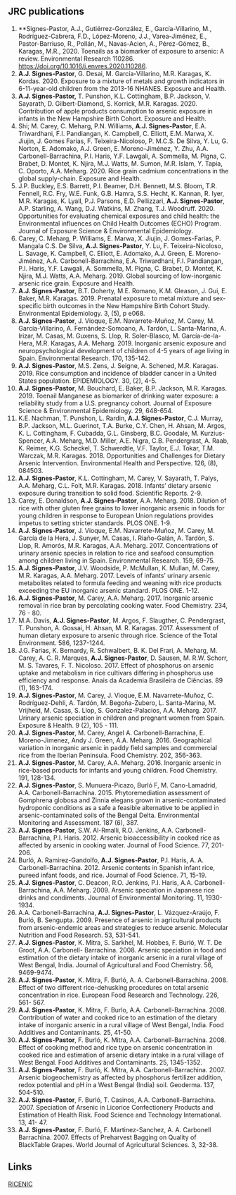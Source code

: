 

## JRC publications

1. **Signes-Pastor, A.J., Gutiérrez-González, E., García-Villarino, M., Rodríguez-Cabrera, F.D., López-Moreno, J.J., Varea-Jiménez, E., Pastor-Barriuso, R., Pollán, M., Navas-Acien, A., Pérez-Gómez, B., Karagas, M.R., 2020. Toenails as a biomarker of exposure to arsenic: A review. Environmental Research 110286. https://doi.org/10.1016/j.envres.2020.110286. 
1. **A.J. Signes-Pastor**, G. Desai, M. García-Villarino, M.R. Karagas, K. Kordas. 2020. Exposure to a mixture of metals and growth indicators in 6-11-year-old children from the 2013-16 NHANES. Exposure and Health.
1. **A.J. Signes-Pastor,** T. Punshon, K.L. Cottingham, B.P. Jackson, V. Sayarath, D. Gilbert-Diamond, S. Korrick, M.R. Karagas. 2020. Contribution of apple products consumption to arsenic exposure in infants in the New Hampshire Birth Cohort. Exposure and Health. 
1. Shi; M. Carey, C. Meharg, P.N. Williams, **A.J. Signes-Pastor**, E.A. Triwardhani, F.I. Pandiangan, K. Campbell, C. Elliott, E.M. Marwa, X. Jiujin, J. Gomes Farias, F. Teixeira-Nicoloso, P. M.C.S. De Silva, Y. Lu, G. Norton, E. Adomako, A.J. Green, E. Moreno-Jiménez, Y. Zhu, A.A. Carbonell-Barrachina, P.I. Haris, Y.F. Lawgali, A. Sommella, M. Pigna, C. Brabet, D. Montet, K. Njira, M.J. Watts, M. Sumon, M.R. Islam, Y. Tapia, C. Oporto, A.A. Meharg. 2020. Rice grain cadmium concentrations in the global supply-chain. Exposure and Health. 
1. J.P. Buckley, E.S. Barrett, P.I. Beamer, D.H. Bennett, M.S. Bloom, T.R. Fennell, R.C. Fry, W.E. Funk, G.B. Hamra, S.S. Hecht, K. Kannan, R. Iyer, M.R. Karagas, K. Lyall, P.J. Parsons, E.D. Pellizzari, **A.J. Signes-Pastor**, A.P. Starling, A. Wang, D.J. Watkins, M. Zhang, T.J. Woodruff. 2020. Opportunities for evaluating chemical exposures and child health: the Environmental influences on Child Health Outcomes (ECHO) Program. Journal of Exposure Science & Environmental Epidemiology. 
1. Carey, C. Meharg, P. Williams, E. Marwa, X. Jiujin, J. Gomes-Farias, P. Mangala C.S. De Silva, **A.J. Signes-Pastor**, Y. Lu, F. Teixeira-Nicoloso, L. Savage, K. Campbell, C. Elliott, E. Adomako, A.J. Green, E. Moreno-Jiménez, A.A. Carbonell-Barrachina, E.A. Triwardhani, F.I. Pandiangan, P.I. Haris, Y.F. Lawgali, A. Sommella, M. Pigna, C. Brabet, D. Montet, K. Njira, M.J. Watts, A.A. Meharg. 2019. Global sourcing of low-inorganic arsenic rice grain. Exposure and Health. 
1. **A.J. Signes-Pastor**, B.T. Doherty, M.E. Romano, K.M. Gleason, J. Gui, E. Baker, M.R. Karagas. 2019. Prenatal exposure to metal mixture and sex- specific birth outcomes in the New Hampshire Birth Cohort Study. Environmental Epidemiology. 3, (5), p e068. 
1. **A.J. Signes-Pastor**, J. Vioque, E.M. Navarrete-Muñoz, M. Carey, M. García-Villarino, A. Fernández-Somoano, A. Tardón, L. Santa-Marina, A. Irizar, M. Casas, M. Guxens, S. Llop, R. Soler-Blasco, M. García-de-la-Hera, M.R. Karagas, A.A. Meharg. 2019. Inorganic arsenic exposure and neuropsychological development of children of 4-5 years of age living in Spain. Environmental Research. 170, 135-142. 
1. **A.J. Signes-Pastor**, M.S. Zens, J. Seigne, A. Schened, M.R. Karagas. 2019. Rice consumption and incidence of bladder cancer in a United States population. EPIDEMIOLOGY. 30, (2), 4-5. 
1. **A.J. Signes-Pastor**, M. Bouchard, E. Baker, B.P. Jackson, M.R. Karagas. 2019. Toenail Manganese as biomarker of drinking water exposure: a reliability study from a U.S. pregnancy cohort. Journal of Exposure Science & Environmental Epidemiology. 29, 648-654. 
1. K.E. Nachman, T. Punshon, L. Rardin, **A.J. Signes-Pastor**, C.J. Murray, B.P. Jackson, M.L. Guerinot, T.A. Burke, C.Y. Chen, H. Ahsan, M. Argos, K. L. Cottingham, F. Cubadda, G.L. Ginsberg, B.C. Goodale, M. Kurzius-Spencer, A.A. Meharg, M.D. Miller, A.E. Nigra, C.B. Pendergrast, A. Raab, K. Reimer, K.G. Scheckel, T. Schwerdtle, V.F. Taylor, E.J. Tokar, T.M. Warczak, M.R. Karagas. 2018. Opportunities and Challenges for Dietary Arsenic Intervention. Environmental Health and Perspective. 126, (8), 084503.
1. **A.J. Signes-Pastor**, K.L. Cottingham, M. Carey, V. Sayarath, T. Palys, A.A. Meharg, C.L. Folt, M.R. Karagas. 2018. Infants’ dietary arsenic exposure during transition to solid food. Scientific Reports. 2-9. 
1. Carey, E. Donaldson, **A.J. Signes-Pastor**, A.A. Meharg. 2018. Dilution of rice with other gluten free grains to lower inorganic arsenic in foods for young children in response to European Union regulations provides impetus to setting stricter standards. PLOS ONE. 1-9. 
1. **A.J. Signes-Pastor**, J. Vioque, E.M. Navarrete-Muñoz, M. Carey, M. García de la Hera, J. Sunyer, M. Casas, I. Riaño-Galán, A. Tardón, S. Llop, R. Amorós, M.R. Karagas, A.A. Meharg. 2017. Concentrations of urinary arsenic species in relation to rice and seafood consumption among children living in Spain. Environmental Research. 159, 69-75. 
1. **A.J. Signes-Pastor**, J.V. Woodside, P. McMullan, K. Mullan, M. Carey, M.R. Karagas, A.A. Meharg. 2017. Levels of infants’ urinary arsenic metabolites related to formula feeding and weaning with rice products exceeding the EU inorganic arsenic standard. PLOS ONE. 1-12.
1. **A.J. Signes-Pastor**, M. Carey, A.A. Meharg. 2017. Inorganic arsenic removal in rice bran by percolating cooking water. Food Chemistry. 234, 76 - 80. 
1. M.A. Davis, **A.J. Signes-Pastor**, M. Argos, F. Slaugther, C. Pendergrast, T. Punshon, A. Gossai, H. Ahsan, M. R. Karagas. 2017. Assessment of human dietary exposure to arsenic through rice. Science of the Total Environment. 586, 1237-1244. 
1. J.G. Farias, K. Bernardy, R. Schwalbert, B. K. Del Frari, A. Meharg, M. Carey, A. C. R. Marques, **A.J. Signes-Pastor**, D. Sausen, M. R.W. Schorr, M. S. Tavares, F. T. Nicoloso. 2017. Effect of phosphorus on arsenic uptake and metabolism in rice cultivars differing in phosphorus use efficiency and response. Anais da Academia Brasileira de Ciências. 89 (1), 163-174. 
1. **A.J. Signes-Pastor**, M. Carey, J. Vioque, E.M. Navarrete-Muñoz, C. Rodríguez-Dehli, A. Tardón, M. Begoña-Zubero, L. Santa-Marina, M. Vrijheid, M. Casas, S. Llop, S. Gonzalez-Palacios, A.A. Meharg. 2017. Urinary arsenic speciation in children and pregnant women from Spain. Exposure & Health. 9 (2), 105 - 111. 
1. **A.J. Signes-Pastor**, M. Carey, Angel A. Carbonell-Barrachina, E. Moreno-Jimenez, Andy J. Green, A.A. Meharg. 2016. Geographical variation in inorganic arsenic in paddy field samples and commercial rice from the Iberian Peninsula. Food Chemistry. 202, 356-363.
1. **A.J. Signes-Pastor**, M. Carey, A.A. Meharg. 2016. Inorganic arsenic in rice-based products for infants and young children. Food Chemistry. 191, 128-134. 
1. **A.J. Signes-Pastor**, S. Munuera-Picazo, Burló F, M. Cano-Lamadrid, A.A. Carbonell-Barrachina. 2015. Phytoremediation assessment of Gomphrena globosa and Zinnia elegans grown in arsenic-contaminated hydroponic conditions as a safe a feasible alternative to be applied in arsenic-contaminated soils of the Bengal Delta. Environmental Monitoring and Assessment. 187 (6), 387. 
1. **A.J. Signes-Pastor**, S.W. Al-Rmalli, R.O. Jenkins, A.A. Carbonell-Barrachina, P.I. Haris. 2012. Arsenic bioaccessibility in cooked rice as affected by arsenic in cooking water. Journal of Food Science. 77, 201-206. 
1. Burló, A. Ramirez-Gandolfo, **A.J. Signes-Pastor**, P.I. Haris, A. A. Carbonell-Barrachina. 2012. Arsenic contents in Spanish infant rice, pureed infant foods, and rice. Journal of Food Science. 71, 15-19. 
1. **A.J. Signes-Pastor**, C. Deacon, R.O. Jenkins, P.I. Haris, A.A. Carbonell-Barrachina, A.A. Meharg. 2009. Arsenic speciation in Japanese rice drinks and condiments. Journal of Environmental Monitoring. 11, 1930- 1934. 
1. A.A. Carbonell-Barrachina, **A.J. Signes-Pastor**, L. Vázquez-Araújo, F. Burló, B. Sengupta. 2009. Presence of arsenic in agricultural products from arsenic-endemic areas and strategies to reduce arsenic. Molecular Nutrition and Food Research. 53, 531-541. 
1. **A.J. Signes-Pastor**, K. Mitra, S. Sarkhel, M. Hobbes, F. Burló, W. T. De Groot, A.A. Carbonell- Barrachina. 2008. Arsenic speciation in food and estimation of the dietary intake of inorganic arsenic in a rural village of West Bengal, India. Journal of Agricultural and Food Chemistry. 56, 9469-9474. 
1. **A.J. Signes-Pastor**, K. Mitra, F. Burló, A. A. Carbonell-Barrachina. 2008. Effect of two different rice-dehusking procedures on total arsenic concentration in rice. European Food Research and Technology. 226, 561- 567. 
1. **A.J. Signes-Pastor**, K. Mitra, F. Burlo, A.A. Carbonell-Barrachina. 2008. Contribution of water and cooked rice to an estimation of the dietary intake of inorganic arsenic in a rural village of West Bengal, India. Food Additives and Contaminants. 25, 41-50. 
1. **A.J. Signes-Pastor**, F. Burló, K. Mitra, A.A. Carbonell-Barrachina. 2008. Effect of cooking method and rice type on arsenic concentration in cooked rice and estimation of arsenic dietary intake in a rural village of West Bengal. Food Additives and Contaminants. 25, 1345-1352. 
1. **A.J. Signes-Pastor**, F. Burló, K. Mitra, A.A. Carbonell-Barrachina. 2007. Arsenic biogeochemistry as affected by phosphorus fertilizer addition, redox potential and pH in a West Bengal (India) soil. Geoderma. 137, 504-510. 
1. **A.J. Signes-Pastor**, F. Burló, T. Casinos, A.A. Carbonell-Barrachina. 2007. Speciation of Arsenic in Licorice Confectionery Products and Estimation of Health Risk. Food Science and Technology International. 13, 41- 47. 
1. **A.J. Signes-Pastor**, F. Burló, F. Martinez-Sanchez, A. A. Carbonell Barrachina. 2007. Effects of Preharvest Bagging on Quality of BlackTable Grapes. World Journal of Agricultural Sciences. 3, 32-38.

## Links
[RICENIC](http://ricenic-project.blogspot.com/)

